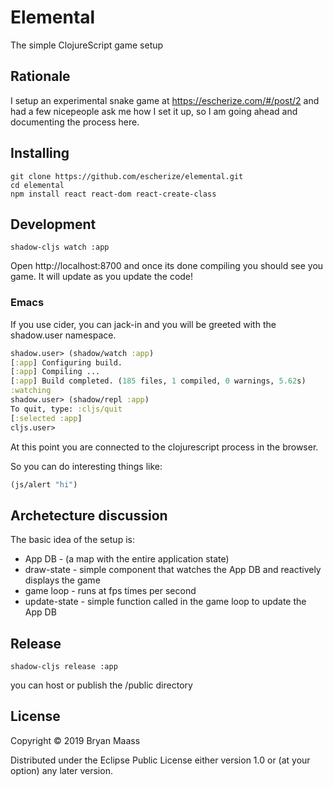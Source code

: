 # Elemental

The simple ClojureScript game setup

## Rationale

I setup an experimental snake game at https://escherize.com/#/post/2 and had a few nicepeople ask me how I set it up, so I am going ahead and documenting the process here.

## Installing

``` shell
git clone https://github.com/escherize/elemental.git
cd elemental
npm install react react-dom react-create-class
```

## Development

``` shell
shadow-cljs watch :app
```

Open http://localhost:8700 and once its done compiling you should see you game. It will update as you update the code!

### Emacs
If you use cider, you can jack-in and you will be greeted with the shadow.user namespace.

``` clojure
shadow.user> (shadow/watch :app)
[:app] Configuring build.
[:app] Compiling ...
[:app] Build completed. (185 files, 1 compiled, 0 warnings, 5.62s)
:watching
shadow.user> (shadow/repl :app)
To quit, type: :cljs/quit
[:selected :app]
cljs.user>
```

At this point you are connected to the clojurescript process in the browser.

So you can do interesting things like:
``` clojure
(js/alert "hi")
```

## Archetecture discussion

The basic idea of the setup is:

- App DB - (a map with the entire application state)
- draw-state - simple component that watches the App DB and reactively displays the game
- game loop - runs at fps times per second
 - update-state - simple function called in the game loop to update the App DB


## Release

``` shell
shadow-cljs release :app
```

you can host or publish the /public directory

## License

Copyright © 2019 Bryan Maass

Distributed under the Eclipse Public License either version 1.0 or (at
your option) any later version.
